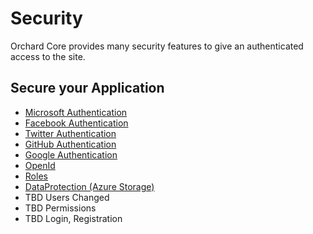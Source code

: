 # Security

Orchard Core provides many security features to give an authenticated access to the site.

## Secure your Application

- [Microsoft Authentication](../../reference/modules/Microsoft.Authentication/README.md)
- [Facebook Authentication](../../reference/modules/Facebook/README.md)
- [Twitter Authentication](../../reference/modules/X/README.md)
- [GitHub Authentication](../../reference/modules/GitHub/README.md)
- [Google Authentication](../../reference/modules/Google/README.md)
- [OpenId](../../reference/modules/OpenId/README.md)
- [Roles](../../reference/modules/Roles/README.md)
- [DataProtection (Azure Storage)](../../reference/modules/DataProtection.Azure/README.md)
- TBD Users Changed
- TBD Permissions
- TBD Login, Registration
